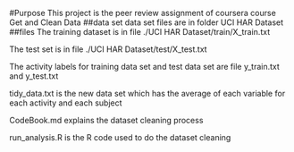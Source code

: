 #Purpose
This project is the peer review assignment of coursera course Get and Clean Data
##data set
data set files are in folder UCI HAR Dataset
##files
The training dataset is in file ./UCI HAR Dataset/train/X_train.txt

The test set is in file ./UCI HAR Dataset/test/X_test.txt

The activity labels for training data set and test data set are file y_train.txt and y_test.txt

tidy_data.txt is the new data set which has the average of each variable for each activity and each subject

CodeBook.md explains the dataset cleaning process

run_analysis.R is the R code used to do the dataset cleaning